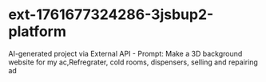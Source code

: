 # ext-1761677324286-3jsbup2-platform
AI-generated project via External API - Prompt: Make a 3D background website for my ac,Refregrater, cold rooms, dispensers, selling and repairing ad
